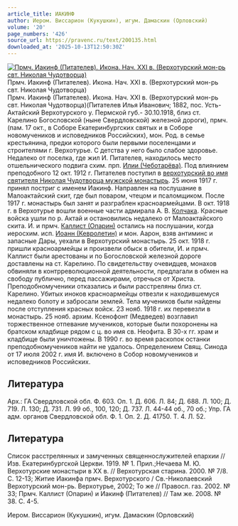 ```yaml
---
article_title: ИАКИНФ
author: Иером. Виссарион (Кукушкин), игум. Дамаскин (Орловский)
volume: '20'
page_numbers: '426'
source_url: https://pravenc.ru/text/200135.html
downloaded_at: '2025-10-13T12:50:30Z'
---
```


[![Прмч. Иакинф (Питателев). Икона. Нач. XXI в. (Верхотурский мон-рь свт. Николая Чудотворца)](https://pravenc.ru/data/472/504/1234/i200.jpg "Кликните для увеличения картинки")](https://pravenc.ru/data/472/504/1234/i400.jpg)Прмч. Иакинф (Питателев). Икона. Нач. XXI в. (Верхотурский мон-рь свт. Николая Чудотворца)  
Прмч. Иакинф (Питателев). Икона. Нач. XXI в. (Верхотурский мон-рь свт. Николая Чудотворца)(Питателев Илья Иванович; 1882, пос. Усть-Актайский Верхотурского у. Пермской губ.- 30.10.1918, близ ст. Карелино Богословской (ныне Свердловской) железной дороги), прмч. (пам. 17 окт., в Соборе Екатеринбургских святых и в Соборе новомучеников и исповедников Российских), мон. Род. в семье крестьянина, предки которого были первыми поселенцами и строителями г. Верхотурье. С детства у него было слабое здоровье. Недалеко от поселка, где жил И. Питателев, находилось место отшельнического подвига схим. прп. [Илии (Чеботарёва)](<https://pravenc.ru/text/Илии (Чеботарёва).html>). Под влиянием преподобного 12 окт. 1912 г. Питателев поступил в [верхотурский во имя святителя Николая Чудотворца мужской монастырь](<https://pravenc.ru/text/верхотурский во имя святителя Николая Чудотворца мужской монастырь.html>). 25 июня 1917 г. принял постриг с именем Иакинф. Направлен на послушание в Малоактайский скит, где был поваром, чтецом и псаломщиком. После 1917 г. монастырь был занят и разграблен красноармейцами. В окт. 1918 г. в Верхотурье вошли военные части адмирала А. В. [Колчака](https://pravenc.ru/text/Колчака.html). Красные войска ушли по р. Актай и остановились недалеко от Малоактайского скита. И. и прмч. [Каллист (Опарин)](<https://pravenc.ru/text/Каллист (Опарин).html>) остались на послушании, когда иеросхим. исп. [Иоанн (Кевролетин)](<https://pravenc.ru/text/Иоанн (Кевролетин).html>) и мон. Аарон, взяв антиминс и запасные Дары, уехали в Верхотурский монастырь. 25 окт. 1918 г. пришли красноармейцы и произвели обыск в обители, И. и прмч. Каллист были арестованы и по Богословской железной дороге доставлены на ст. Карелино. По свидетельству очевидцев, монахов обвиняли в контрреволюционной деятельности, предлагали в обмен на свободу публично, перед пассажирами, отречься от Христа. Преподобномученики отказались и были расстреляны близ ст. Карелино. Убитых иноков красноармейцы отвезли к находившемуся недалеко болоту и забросали землей. Тела мучеников были найдены после отступления красных войск. 23 нояб. 1918 г. их перевезли в монастырь. 25 нояб. архим. Ксенофонт (Медведев) возглавил торжественное отпевание мучеников, которые были похоронены на братском кладбище рядом с ц. во имя св. Неофита. В 30-х гг. храм и кладбище были уничтожены. В 1990 г. во время раскопок останки преподобномучеников найти не удалось. Определением Свящ. Синода от 17 июля 2002 г. имя И. включено в Собор новомучеников и исповедников Российских.

## Литература

Арх.: ГА Свердловской обл. Ф. 603. Оп. 1. Д. 606. Л. 84; Д. 688. Л. 100; Д. 719. Л. 130; Д. 731. Л. 99 об., 100, 120; Д. 737. Л. 44-44 об., 70 об.; Упр. ГА адм. органов Свердловской обл. Ф. 1. Оп. 2. Д. 41750. Т. 4. Л. 52.

## Литература

Список расстрелянных и замученных священнослужителей епархии // Изв. Екатеринбургской Церкви. 1919. № 1. Прил.;Нечаева М. Ю. Верхотурские монастыри в XX в. // Верхотурская старина. 2000. № 7/8. С. 12-13; Житие Иакинфа прмч. Верхотурского / Св.-Николаевский Верхотурский мон-рь. Верхотурье, 2002; То же // Правосл. газ. 2002. № 33; Прмч. Каллист (Опарин) и Иакинф (Питателев) // Там же. 2008. № 38. С. 4-5.

Иером. Виссарион (Кукушкин), игум. Дамаскин (Орловский)
